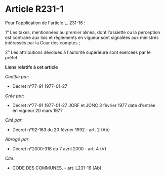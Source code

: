 # Article R231-1

Pour l'application de l'article L. 231-16 :

1° Les taxes, mentionnées au premier alinéa, dont l'assiette ou la perception est contraire aux lois et règlements en vigueur
sont signalées aux ministres intéressés par la Cour des comptes ;

2° Les attributions dévolues à l'autorité supérieure sont exercées par le préfet.

**Liens relatifs à cet article**

_Codifié par_:

  - Décret n°77-91 1977-01-27

_Créé par_:

  - Décret n°77-91 1977-01-27 JORF et JONC 3 février 1977 date d'entrée en vigueur 20 mars 1977

_Cité par_:

  - Décret n°92-163 du 20 février 1992 - art. 2 (Ab)

_Abrogé par_:

  - Décret n°2000-318 du 7 avril 2000 - art. 4 (V)

_Cite_:

  - CODE DES COMMUNES. - art. L231-16 (Ab)
